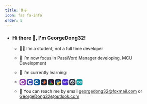 ```yaml
---
title: 关于
icon: fas fa-info
order: 5
---
```

- ### Hi there 👋, I'm GeorgeDong32!

  - 🧑‍🎓 I'm a student, not a full time developer
  
  - 👀 I’m now focus in PassWord Manager developing, MCU Development
  
  - 📖 I’m currently learning:
  - <img height="20" src="assets/page_res/About/icons.svg" align="left">
  
  - 💬 You can reach me by email georgedong32@foxmail.com or GeorgeDong32@outlook.com


